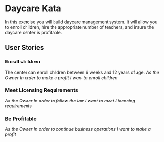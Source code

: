 # Daycare Kata
In this exercise you will build daycare management system. It will allow you to enroll children, hire the appropriate number of teachers, and insure the daycare center is profitable.

## User Stories

### Enroll children
The center can enroll children between 6 weeks and 12 years of age.
*As the Owner*
*In order to make a profit*
*I want to enroll children*

### Meet Licensing Requirements

*As the Owner*
*In order to follow the law*
*I want to meet Licensing requirements*

### Be Profitable

*As the Owner*
*In order to continue business operations*
*I want to make a profit*
